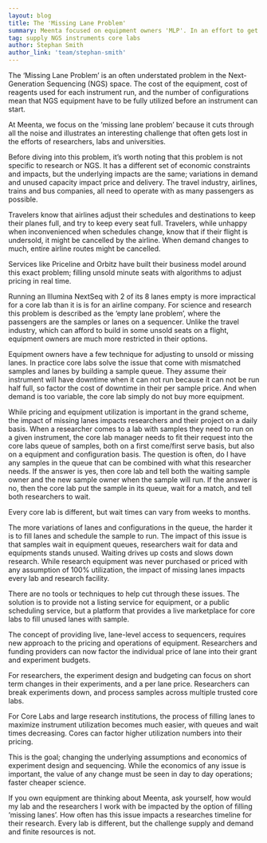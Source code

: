 ```yaml
---
layout: blog
title: The 'Missing Lane Problem'
summary: Meenta focused on equipment owners 'MLP'. In an effort to get at the underlying issues with unused equipment capacty, we tease out the economics of variable demand in NGS, in the context of airlines and travel.
tag: supply NGS instruments core labs
author: Stephan Smith
author_link: 'team/stephan-smith'
---
```


The ‘Missing Lane Problem’ is an often understated problem in the Next-Generation Sequencing (NGS) space. The cost of the equipment, cost of reagents used for each instrument run, and the number of configurations mean that NGS equipment have to be fully utilized before an instrument can start.

At Meenta, we focus on the ‘missing lane problem’ because it cuts through all the noise and illustrates an interesting challenge that often gets lost in the efforts of researchers, labs and universities.

Before diving into this problem, it’s worth noting that this problem is not specific to research or NGS. It has a different set of economic constraints and impacts, but the underlying impacts are the same; variations in demand and unused capacity impact price and delivery. The travel industry, airlines, trains and bus companies, all need to operate with as many passengers as possible.

Travelers know that airlines adjust their schedules and destinations to keep their planes full, and try to keep every seat full. Travelers, while unhappy when inconvenienced when schedules change, know that if their flight is undersold, it might be cancelled by the airline. When demand changes to much, entire airline routes might be cancelled.

Services like Priceline and Orbitz have built their business model around this exact problem; filling unsold minute seats with algorithms to adjust pricing in real time.

Running an Illumina NextSeq with 2 of its 8 lanes empty is more impractical for a core lab than it is is for an airline company. For science and research this problem is described as the ‘empty lane problem’, where the passengers are the samples or lanes on a sequencer. Unlike the travel industry, which can afford to build in some unsold seats on a flight, equipment owners are much more restricted in their options.

Equipment owners have a few technique for adjusting to unsold or missing lanes. In practice core labs solve the issue that come with mismatched samples and lanes by building a sample queue. They assume their instrument will have downtime when it can not run because it can not be run half full, so factor the cost of downtime in their per sample price. And when demand is too variable, the core lab simply do not buy more equipment.

While pricing and equipment utilization is important in the grand scheme, the impact of missing lanes impacts researchers and their project on a daily basis. When a researcher comes to a lab with samples they need to run on a given instrument, the core lab manager needs to fit their request into the core labs queue of samples, both on a first come/first serve basis, but also on a equipment and configuration basis. The question is often, do I have any samples in the queue that can be combined with what this researcher needs. If the answer is yes, then core lab and tell both the waiting sample owner and the new sample owner when the sample will run. If the answer is no, then the core lab put the sample in its queue, wait for a match, and tell both researchers to wait.

Every core lab is different, but wait times can vary from weeks to months.

The more variations of lanes and configurations in the queue, the harder it is to fill lanes and schedule the sample to run. The impact of this issue is that samples wait in equipment queues, researchers wait for data and equipments stands unused. Waiting drives up costs and slows down research. While research equipment was never purchased or priced with any assumption of 100% utilization, the impact of missing lanes impacts every lab and research facility.

There are no tools or techniques to help cut through these issues. The solution is to provide not a listing service for equipment, or a public scheduling service, but a platform that provides a live marketplace for core labs to fill unused lanes with sample.

The concept of providing live, lane-level access to sequencers, requires new approach to the pricing and operations of equipment. Researchers and funding providers can now factor the individual price of lane into their grant and experiment budgets.

For researchers, the experiment design and budgeting can focus on short term changes in their experiments, and a per lane price. Researchers can break experiments down, and process samples across multiple trusted core labs.

For Core Labs and large research institutions, the process of filling lanes to maximize instrument utilization becomes much easier, with queues and wait times decreasing. Cores can factor higher utilization numbers into their pricing.

This is the goal; changing the underlying assumptions and economics of experiment design and sequencing. While the economics of any issue is important, the value of any change must be seen in day to day operations; faster cheaper science.

If you own equipment are thinking about Meenta, ask yourself, how would my lab and the researchers I work with be impacted by the option of filling ‘missing lanes’. How often has this issue impacts a researches timeline for their research. Every lab is different, but the challenge supply and demand and finite resources is not.

